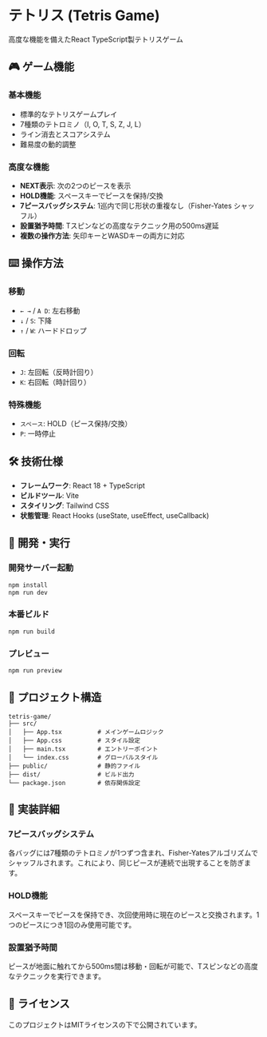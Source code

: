 # テトリス (Tetris Game)

高度な機能を備えたReact TypeScript製テトリスゲーム

## 🎮 ゲーム機能

### 基本機能
- 標準的なテトリスゲームプレイ
- 7種類のテトロミノ（I, O, T, S, Z, J, L）
- ライン消去とスコアシステム
- 難易度の動的調整

### 高度な機能
- **NEXT表示**: 次の2つのピースを表示
- **HOLD機能**: スペースキーでピースを保持/交換
- **7ピースバッグシステム**: 1巡内で同じ形状の重複なし（Fisher-Yates シャッフル）
- **設置猶予時間**: Tスピンなどの高度なテクニック用の500ms遅延
- **複数の操作方法**: 矢印キーとWASDキーの両方に対応

## ⌨️ 操作方法

### 移動
- `← →` / `A D`: 左右移動
- `↓` / `S`: 下降
- `↑` / `W`: ハードドロップ

### 回転
- `J`: 左回転（反時計回り）
- `K`: 右回転（時計回り）

### 特殊機能
- `スペース`: HOLD（ピース保持/交換）
- `P`: 一時停止

## 🛠️ 技術仕様

- **フレームワーク**: React 18 + TypeScript
- **ビルドツール**: Vite
- **スタイリング**: Tailwind CSS
- **状態管理**: React Hooks (useState, useEffect, useCallback)

## 🚀 開発・実行

### 開発サーバー起動
```bash
npm install
npm run dev
```

### 本番ビルド
```bash
npm run build
```

### プレビュー
```bash
npm run preview
```

## 📁 プロジェクト構造

```
tetris-game/
├── src/
│   ├── App.tsx          # メインゲームロジック
│   ├── App.css          # スタイル設定
│   ├── main.tsx         # エントリーポイント
│   └── index.css        # グローバルスタイル
├── public/              # 静的ファイル
├── dist/                # ビルド出力
└── package.json         # 依存関係設定
```

## 🎯 実装詳細

### 7ピースバッグシステム
各バッグには7種類のテトロミノが1つずつ含まれ、Fisher-Yatesアルゴリズムでシャッフルされます。これにより、同じピースが連続で出現することを防ぎます。

### HOLD機能
スペースキーでピースを保持でき、次回使用時に現在のピースと交換されます。1つのピースにつき1回のみ使用可能です。

### 設置猶予時間
ピースが地面に触れてから500ms間は移動・回転が可能で、Tスピンなどの高度なテクニックを実行できます。

## 📝 ライセンス

このプロジェクトはMITライセンスの下で公開されています。
